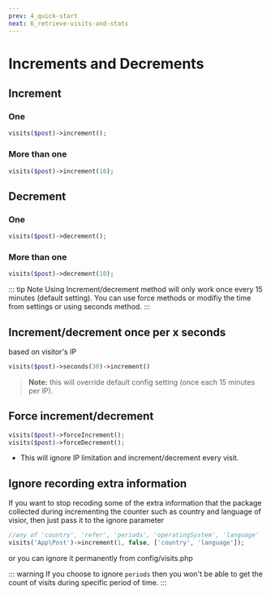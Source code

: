 ```yaml
---
prev: 4_quick-start
next: 6_retrieve-visits-and-stats
---
```



# Increments and Decrements

## Increment
### One
```php
visits($post)->increment();
```
### More than one
```php
visits($post)->increment(10);
```

## Decrement
### One
```php
visits($post)->decrement();
```
### More than one
```php
visits($post)->decrement(10);
```



::: tip Note
Using Increment/decrement method will only work once every 15 minutes (default setting). You can use force methods or modifiy the time from settings or using seconds method.
:::


## Increment/decrement once per x seconds 
based on visitor's IP
```php
visits($post)->seconds(30)->increment()
```
> **Note:** this will override default config setting (once each 15 minutes per IP).


## Force increment/decrement
```php
visits($post)->forceIncrement();
visits($post)->forceDecrement();
```
- This will ignore IP limitation and increment/decrement every visit.

## Ignore recording extra information 
If you want to stop recoding some of the extra information that the package collected during incrementing the counter such as country and language of visior, then just pass it to the ignore parameter
```php
//any of 'country', 'refer', 'periods', 'operatingSystem', 'language'
visits('App\Post')->increment(1, false, ['country', 'language']);
```
or you can ignore it permanently from config/visits.php

::: warning
If you choose to ignore `periods` then you won't be able to get the count of visits during specific period of time. 
:::